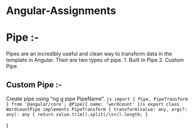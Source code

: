 # Angular-Assignments

# Pipe :-
Pipes are an incredibly useful and clean way to transform data in the template in Angular. Their are two types of pipe. 1. Built In Pipe 2. Custom Pipe

## Custom Pipe :-
Create pipe using "ng g pipe PipeName".
        ```js
          import { Pipe, PipeTransform } from '@angular/core';
              @Pipe({
                 name: 'wordcount'
                 })s
         export class WordcountPipe implements PipeTransform {
               transform(value: any, args?: any): any {
               return value.trim().split(/\s+/).length;
               }
              ```

}

